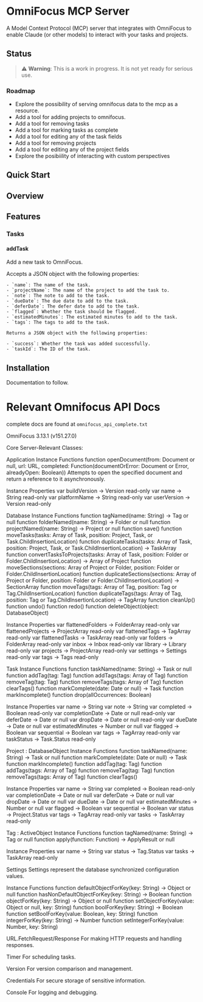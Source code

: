 # OmniFocus MCP Server

A Model Context Protocol (MCP) server that integrates with OmniFocus to enable Claude (or other models) to interact with your tasks and projects. 


## Status
> ⚠️ **Warning**: This is a work in progress. It is not yet ready for serious use.

### Roadmap

- Explore the possibility of serving omnifocus data to the mcp as a resource. 
-  Add a tool for adding projects to omnifocus.
- Add a tool for removing tasks 
- Add a tool for marking tasks as complete
- Add a tool for editing any of the task fields
- Add a tool for removing projects
- Add a tool for editing any of the project fields
- Explore the posibiility of interacting with custom perspectives


## Quick Start

## Overview

## Features

### Tasks

#### addTask

Add a new task to OmniFocus.

Accepts a JSON object with the following properties:
```
- `name`: The name of the task.
- `projectName`: The name of the project to add the task to.
- `note`: The note to add to the task.
- `dueDate`: The due date to add to the task.
- `deferDate`: The defer date to add to the task.
- `flagged`: Whether the task should be flagged.
- `estimatedMinutes`: The estimated minutes to add to the task.
- `tags`: The tags to add to the task.

Returns a JSON object with the following properties:

- `success`: Whether the task was added successfully.
- `taskId`: The ID of the task.
```

## Installation

Documentation to follow.


# Relevant Omnifocus API Docs
complete docs are found at `omnifocus_api_complete.txt`

OmniFocus 3.13.1 (v151.27.0)

Core Server-Relevant Classes:

Application
Instance Functions
function openDocument(from: Document or null, url: URL, completed: Function(‍documentOrError: Document or Error, alreadyOpen: Boolean‍))
Attempts to open the specified document and return a reference to it asynchronously.

Instance Properties
var buildVersion → Version read-only
var name → String read-only
var platformName → String read-only
var userVersion → Version read-only

Database
Instance Functions
function tagNamed(name: String) → Tag or null
function folderNamed(name: String) → Folder or null
function projectNamed(name: String) → Project or null
function save()
function moveTasks(tasks: Array of Task, position: Project, Task, or Task.ChildInsertionLocation)
function duplicateTasks(tasks: Array of Task, position: Project, Task, or Task.ChildInsertionLocation) → TaskArray
function convertTasksToProjects(tasks: Array of Task, position: Folder or Folder.ChildInsertionLocation) → Array of Project
function moveSections(sections: Array of Project or Folder, position: Folder or Folder.ChildInsertionLocation)
function duplicateSections(sections: Array of Project or Folder, position: Folder or Folder.ChildInsertionLocation) → SectionArray
function moveTags(tags: Array of Tag, position: Tag or Tag.ChildInsertionLocation)
function duplicateTags(tags: Array of Tag, position: Tag or Tag.ChildInsertionLocation) → TagArray
function cleanUp()
function undo()
function redo()
function deleteObject(object: DatabaseObject)

Instance Properties
var flattenedFolders → FolderArray read-only
var flattenedProjects → ProjectArray read-only
var flattenedTags → TagArray read-only
var flattenedTasks → TaskArray read-only
var folders → FolderArray read-only
var inbox → Inbox read-only
var library → Library read-only
var projects → ProjectArray read-only
var settings → Settings read-only
var tags → Tags read-only

Task
Instance Functions
function taskNamed(name: String) → Task or null
function addTag(tag: Tag)
function addTags(tags: Array of Tag)
function removeTag(tag: Tag)
function removeTags(tags: Array of Tag)
function clearTags()
function markComplete(date: Date or null) → Task
function markIncomplete()
function drop(allOccurrences: Boolean)

Instance Properties
var name → String
var note → String
var completed → Boolean read-only
var completionDate → Date or null read-only
var deferDate → Date or null
var dropDate → Date or null read-only
var dueDate → Date or null
var estimatedMinutes → Number or null
var flagged → Boolean
var sequential → Boolean
var tags → TagArray read-only
var taskStatus → Task.Status read-only

Project : DatabaseObject
Instance Functions
function taskNamed(name: String) → Task or null
function markComplete(date: Date or null) → Task
function markIncomplete()
function addTag(tag: Tag)
function addTags(tags: Array of Tag)
function removeTag(tag: Tag)
function removeTags(tags: Array of Tag)
function clearTags()

Instance Properties
var name → String
var completed → Boolean read-only
var completionDate → Date or null
var deferDate → Date or null
var dropDate → Date or null
var dueDate → Date or null
var estimatedMinutes → Number or null
var flagged → Boolean
var sequential → Boolean
var status → Project.Status
var tags → TagArray read-only
var tasks → TaskArray read-only

Tag : ActiveObject
Instance Functions
function tagNamed(name: String) → Tag or null
function apply(function: Function) → ApplyResult or null

Instance Properties
var name → String
var status → Tag.Status
var tasks → TaskArray read-only

Settings
Settings represent the database synchronized configuration values.

Instance Functions
function defaultObjectForKey(key: String) → Object or null
function hasNonDefaultObjectForKey(key: String) → Boolean
function objectForKey(key: String) → Object or null
function setObjectForKey(value: Object or null, key: String)
function boolForKey(key: String) → Boolean
function setBoolForKey(value: Boolean, key: String)
function integerForKey(key: String) → Number
function setIntegerForKey(value: Number, key: String)

URL.FetchRequest/Response
For making HTTP requests and handling responses.

Timer
For scheduling tasks.

Version
For version comparison and management.

Credentials
For secure storage of sensitive information.

Console
For logging and debugging.